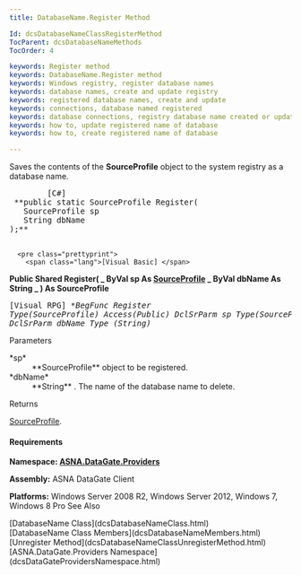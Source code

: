 ```yaml
---
title: DatabaseName.Register Method

Id: dcsDatabaseNameClassRegisterMethod
TocParent: dcsDatabaseNameMethods
TocOrder: 4

keywords: Register method
keywords: DatabaseName.Register method
keywords: Windows registry, register database names
keywords: database names, create and update registry
keywords: registered database names, create and update
keywords: connections, database named registered
keywords: database connections, registry database name created or updated
keywords: how to, update registered name of database
keywords: how to, create registered name of database

---
```


Saves the contents of the **SourceProfile** object to the system registry as a database name. 
<pre class="prettyprint">
        <span class="lang">[C#]</span>
 **public static SourceProfile Register(
   SourceProfile sp
   String dbName
);** 
      </pre>
      <pre class="prettyprint">
        <span class="lang">[Visual Basic] </span>
 **Public Shared Register( _
   ByVal sp As [SourceProfile](dcsSourceProfileClass.html) _
   ByVal dbName As String _
) As SourceProfile** 
      </pre>
      <pre class="prettyprint">
        <span class="lang">[Visual RPG]</span>
 **BegFunc Register Type(SourceProfile) Access(*Public)
   DclSrParm sp Type(SourceProfile)
   DclSrParm dbName Type (String)** 
      </pre>

Parameters

<dl>
        <dt>
 *sp* 
        </dt>
        <dd>
 **SourceProfile** object to be registered. </dd>
        <dt>
 *dbName* 
        </dt>
        <dd>
 **String** . The name of the database name to 
									delete. </dd>
</dl>

Returns

[SourceProfile](dcsSourceProfileClass.html).

#### Requirements
**Namespace: [ ASNA.DataGate.Providers](dcsDataGateProvidersNamespace.html)** 

**Assembly:** ASNA DataGate Client 

**Platforms:** Windows Server 2008 R2, Windows Server 2012, Windows 7, Windows 8 Pro 
See Also

<dl />
      [DatabaseName Class](dcsDatabaseNameClass.html)
      <br />
      [DatabaseName Class Members](dcsDatabaseNameMembers.html)
      <br />
      [Unregister Method](dcsDatabaseNameClassUnregisterMethod.html)
      <br />
      [ASNA.DataGate.Providers Namespace](dcsDataGateProvidersNamespace.html)

